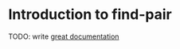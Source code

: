 # Introduction to find-pair

TODO: write [great documentation](http://jacobian.org/writing/what-to-write/)
